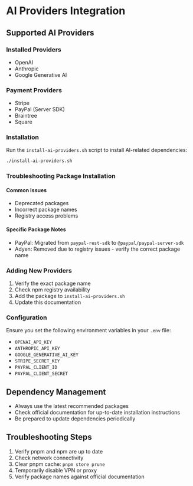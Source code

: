 # AI Providers Integration

## Supported AI Providers

### Installed Providers
- OpenAI
- Anthropic
- Google Generative AI

### Payment Providers
- Stripe
- PayPal (Server SDK)
- Braintree
- Square

### Installation
Run the `install-ai-providers.sh` script to install AI-related dependencies:

```bash
./install-ai-providers.sh
```

### Troubleshooting Package Installation

#### Common Issues
- Deprecated packages
- Incorrect package names
- Registry access problems

#### Specific Package Notes
- PayPal: Migrated from `paypal-rest-sdk` to `@paypal/paypal-server-sdk`
- Adyen: Removed due to registry issues - verify the correct package name

### Adding New Providers
1. Verify the exact package name
2. Check npm registry availability
3. Add the package to `install-ai-providers.sh`
4. Update this documentation

### Configuration
Ensure you set the following environment variables in your `.env` file:
- `OPENAI_API_KEY`
- `ANTHROPIC_API_KEY`
- `GOOGLE_GENERATIVE_AI_KEY`
- `STRIPE_SECRET_KEY`
- `PAYPAL_CLIENT_ID`
- `PAYPAL_CLIENT_SECRET`

## Dependency Management
- Always use the latest recommended packages
- Check official documentation for up-to-date installation instructions
- Be prepared to update dependencies periodically

## Troubleshooting Steps
1. Verify pnpm and npm are up to date
2. Check network connectivity
3. Clear pnpm cache: `pnpm store prune`
4. Temporarily disable VPN or proxy
5. Verify package names against official documentation